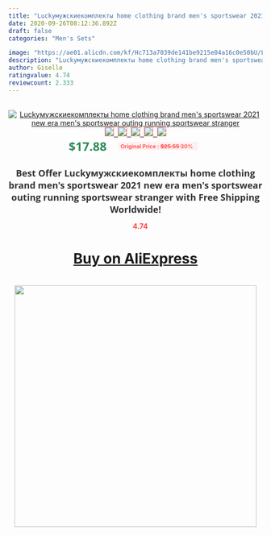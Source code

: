 ```yaml
---
title: "Luckyмужскиекомплекты home clothing brand men's sportswear 2021 new era men's sportswear outing running sportswear stranger"
date: 2020-09-26T08:12:36.892Z
draft: false
categories: "Men's Sets"

image: "https://ae01.alicdn.com/kf/Hc713a7039de141be9215e04a16c0e50bU/Luckyмужскиекомплекты-home-clothing-brand-men-s-sportswear-2021-new-era-men-s-sportswear-outing-running-sportswear.jpg"
description: "Luckyмужскиекомплекты home clothing brand men's sportswear 2021 new era men's sportswear outing running sportswear stranger"
author: Giselle
ratingvalue: 4.74
reviewcount: 2.333
---
```

<br>
<div style="text-align: center;">
<a href="https://s.click.aliexpress.com/e/_9gqLzT" target="_blank" rel="nofollow noopener noreferrer"><img alt="Luckyмужскиекомплекты home clothing brand men's sportswear 2021 new era men's sportswear outing running sportswear stranger" class="magnifier-image" src="https://ae01.alicdn.com/kf/Hc713a7039de141be9215e04a16c0e50bU/Luckyмужскиекомплекты-home-clothing-brand-men-s-sportswear-2021-new-era-men-s-sportswear-outing-running-sportswear.jpg_640x640.jpg">
<br>
<img style="border:1px solid salmon" src="https://ae01.alicdn.com/kf/Hc713a7039de141be9215e04a16c0e50bU/Luckyмужскиекомплекты-home-clothing-brand-men-s-sportswear-2021-new-era-men-s-sportswear-outing-running-sportswear.jpg_120x120.jpg">&nbsp;&nbsp;<img style="border:1px solid salmon" src="https://ae01.alicdn.com/kf/H794d38c70b1a43e09bac8fbafa8ac084u/Luckyмужскиекомплекты-home-clothing-brand-men-s-sportswear-2021-new-era-men-s-sportswear-outing-running-sportswear.jpg_120x120.jpg">&nbsp;&nbsp;<img style="border:1px solid salmon" src="https://ae01.alicdn.com/kf/H5e98501ba1b1459d87161a8a26be7745O/Luckyмужскиекомплекты-home-clothing-brand-men-s-sportswear-2021-new-era-men-s-sportswear-outing-running-sportswear.jpg_120x120.jpg">&nbsp;&nbsp;<img style="border:1px solid salmon" src="https://ae01.alicdn.com/kf/H610202b29f8b4b528b30ee0cb07b8b20R/Luckyмужскиекомплекты-home-clothing-brand-men-s-sportswear-2021-new-era-men-s-sportswear-outing-running-sportswear.jpg_120x120.jpg">&nbsp;&nbsp;<img style="border:1px solid salmon" src="https://ae01.alicdn.com/kf/Hb49fa30badfc42c4a011b74732d737452/Luckyмужскиекомплекты-home-clothing-brand-men-s-sportswear-2021-new-era-men-s-sportswear-outing-running-sportswear.jpg_120x120.jpg"></a></div><br0>
<div style="text-align: center;"><span style="background-color: white; border: 0px; box-sizing: border-box; color: seagreen; display: inline-block; font-family: &quot;open sans&quot; , &quot;arial&quot; , &quot;helvetica&quot; , sans-serif , &quot;heiti&quot;; font-size: 24px; font-stretch: inherit; font-weight: 700; line-height: inherit; margin: 0px 10px 0px 0px; padding: 0px; vertical-align: middle;">$17.88 </span>
<span style="background: rgb(255 , 241 , 241); border-radius: 3px; border: 0px; box-sizing: border-box; color: #ff4747; display: inline-block; font-family: inherit; font-size: 12px; font-stretch: inherit; font-style: inherit; font-variant: inherit; font-weight: 600; line-height: inherit; margin: 0px; padding: 2px 5px; transform: scale(0.9); vertical-align: middle;">Original Price : <b style="text-decoration: line-through;">$25.55 </b> 30%&nbsp;&nbsp;</span></div>
<h1 style="color: #333333; display: inline-block; font-family: &quot;open sans&quot; , &quot;arial&quot; , &quot;helvetica&quot; , sans-serif , &quot;heiti&quot;; font-size: 18px; font-stretch: inherit; font-weight: 700; text-align: center;">Best Offer Luckyмужскиекомплекты home clothing brand men's sportswear 2021 new era men's sportswear outing running sportswear stranger with Free Shipping Worldwide!</h1>
<div style="color: #ff4747; text-align: center;">
<img src="https://4.bp.blogspot.com/-M0ZcTcb-5uY/XleCXlxnR4I/AAAAAAAAAEc/OrjgMkXV1oMQFaCRZj5HQwOCBcu3w1FegCPcBGAYYCw/s1600/star.png" style="height: 15px;">&nbsp;<b>4.74</b></div>
<div class="button_cont" align="center"><a class="buynow_a" href="https://s.click.aliexpress.com/e/_9gqLzT" target="_blank" rel="nofollow noopener noreferrer"><H1>Buy on AliExpress</H1></a></div><br>
<div class="separator" style="clear: both; text-align: center;">
<img src="https://lh3.googleusercontent.com/-pTy5HemUv9M/XlePHvY0dAI/AAAAAAAAAE4/0nX5iRUoIWY8eMW9Dpxeirr157OZliDIgCLcBGAsYHQ/s1600/badge.gif" width="480">
</div>
